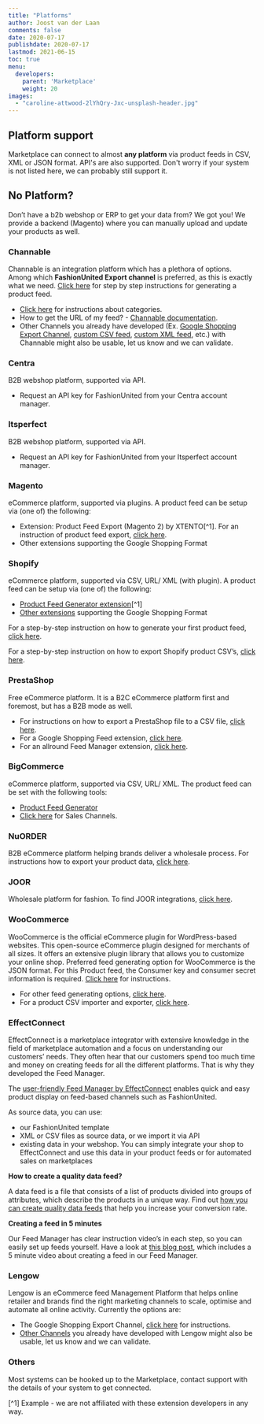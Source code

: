 ```yaml
---
title: "Platforms"
author: Joost van der Laan
comments: false
date: 2020-07-17
publishdate: 2020-07-17
lastmod: 2021-06-15
toc: true
menu:
  developers:
    parent: 'Marketplace'
    weight: 20
images:
  - "caroline-attwood-2lYhQry-Jxc-unsplash-header.jpg"
---
```


## Platform support

Marketplace can connect to almost **any platform** via product feeds in CSV, XML
or JSON format. API's are also supported. Don't worry if your system is not
listed here, we can probably still support it.

## No Platform?

Don’t have a b2b webshop or ERP to get your data from? We got you! We provide a
backend (Magento) where you can manually upload and update your products as
well.

### Channable

Channable is an integration platform which has a plethora of options. Among
which **FashionUnited Export channel** is preferred, as this is exactly what we
need.
[Click here](https://player.vimeo.com/video/735432939?h=8044b9fc2e&badge=0&autopause=0&player_id=0&app_id=58479)
for step by step instructions for generating a product feed.

- [Click here](https://helpcenter.channable.com/hc/nl/articles/360011189739) for
  instructions about categories.
- How to get the URL of my feed? -
  [Channable documentation](https://helpcenter.channable.com/hc/nl/articles/360011077239-Hoe-kom-ik-aan-de-URL-van-het-feed-bestand-).
- Other Channels you already have developed (Ex.
  [Google Shopping Export Channel](https://helpcenter.channable.com/hc/nl/articles/360011027999-Een-nieuwe-feed-toevoegen),
  [custom CSV feed](https://helpcenter.channable.com/hc/nl/articles/360010964840-Een-Custom-CSV-feed-opzetten),
  [custom XML feed](https://helpcenter.channable.com/hc/nl/articles/360011084719-Een-Custom-XML-feed-opzetten),
  etc.) with Channable might also be usable, let us know and we can validate.

### Centra

B2B webshop platform, supported via API.

- Request an API key for FashionUnited from your Centra account manager.

### Itsperfect

B2B webshop platform, supported via API.

- Request an API key for FashionUnited from your Itsperfect account manager.

### Magento

eCommerce platform, supported via plugins. A product feed can be setup via (one
of) the following:

- Extension: Product Feed Export (Magento 2) by XTENTO[^1]. For an instruction
  of product feed export,
  [click here](https://www.xtento.com/magento-extensions/magento-product-feed-export-module.html).
- Other extensions supporting the Google Shopping Format

### Shopify

eCommerce platform, supported via CSV, URL/ XML (with plugin). A product feed
can be setup via (one of) the following:

- [Product Feed Generator extension](https://apps.shopify.com/product-feeds-generator?surface_detail=marketing-product-feeds&surface_inter_position=1&surface_intra_position=22&surface_type=category)[^1]
- [Other extensions](https://apps.shopify.com/browse/marketing-product-feeds)
  supporting the Google Shopping Format

For a step-by-step instruction on how to generate your first product feed,
[click here](https://www.exportfeed.com/documentation/rapid-cart-shopify-generate-first-feed-2/).

For a step-by-step instruction on how to export Shopify product CSV’s,
[click here](https://help.shopify.com/en/manual/products/import-export/export-products%23export-your-products).

### PrestaShop

Free eCommerce platform. It is a B2C eCommerce platform first and foremost, but
has a B2B mode as well.

- For instructions on how to export a PrestaShop file to a CSV file,
  [click here](https://zemez.io/prestashop/support/how-to/prestashop-1-6-x-how-to-exportimport-data-in-csv-files/).
- For a Google Shopping Feed extension,
  [click here](https://addons.prestashop.com/en/price-comparison/45244-google-merchant-center-google-shopping-feed-pro.html).
- For an allround Feed Manager extension,
  [click here](https://addons.prestashop.com/en/sea-paid-advertising-affiliation-platforms/32728-feed-manager-pro-product-feeds-for-all-platforms.html).

### BigCommerce

eCommerce platform, supported via CSV, URL/ XML. The product feed can be set
with the following tools:

- [Product Feed Generator](https://www.bigcommerce.com/apps/product-feed-generator/)
- [Click here](https://www.bigcommerce.com/apps/sales-channels/?search=feed) for
  Sales Channels.

### NuORDER

B2B eCommerce platform helping brands deliver a wholesale process. For
instructions how to export your product data,
[click here](https://helpdesk.nuorder.com/hc/en-us/articles/360050365752-Exporting-Your-Product-Data).

### JOOR

Wholesale platform for fashion. To find JOOR integrations,
[click here](https://joorhelpcenter.force.com/customer/s/topic/0TO460000004HiQGAU/integrations?language=en_US).

### WooCommerce

WooCommerce is the official eCommerce plugin for WordPress-based websites. This
open-source eCommerce plugin designed for merchants of all sizes. It offers an
extensive plugin library that allows you to customize your online shop.
Preferred feed generating option for WooCommerce is the JSON format. For this
Product feed, the Consumer key and consumer secret information is required.
[Click here](https://woocommerce.com/document/woocommerce-rest-api/) for
instructions.

- For other feed generating options,
  [click here](https://docs.woocommerce.com/document/google-product-feed-feed-generation-options/).
- For a product CSV importer and exporter,
  [click here](https://docs.woocommerce.com/document/product-csv-importer-exporter/).

### EffectConnect

EffectConnect is a marketplace integrator with extensive knowledge in the field
of marketplace automation and a focus on understanding our customers’ needs.
They often hear that our customers spend too much time and money on creating
feeds for all the different platforms. That is why they developed the Feed
Manager.

The
[user-friendly Feed Manager by EffectConnect](https://www.effectconnect.com/nl/feed-manager-effectconnect)
enables quick and easy product display on feed-based channels such as
FashionUnited.

As source data, you can use:

- our FashionUnited template
- XML or CSV files as source data, or we import it via API
- existing data in your webshop. You can simply integrate your shop to
  EffectConnect and use this data in your product feeds or for automated sales
  on marketplaces

**How to create a quality data feed?**

A data feed is a file that consists of a list of products divided into groups of
attributes, which describe the products in a unique way. Find out
[how you can create quality data feeds](https://blog.effectconnect.com/nl/hoe-maak-je-een-goede-datafeed)
that help you increase your conversion rate.

**Creating a feed in 5 minutes**

Our Feed Manager has clear instruction video’s in each step, so you can easily
set up feeds yourself. Have a look at
[this blog post](https://blog.effectconnect.com/nl/waarom-feed-manager-effectconnect),
which includes a 5 minute video about creating a feed in our Feed Manager.

### Lengow

Lengow is an eCommerce feed Management Platform that helps online retailer and
brands find the right marketing channels to scale, optimise and automate all
online activity. Currently the options are:

- The Google Shopping Export Channel,
  [click here](https://www.lengow.com/get-to-know-more/how-to-create-a-google-shopping-feed/)
  for instructions.
- [Other Channels](https://www.lengow.com/get-to-know-more/how-to-create-a-flow-of-product-data-for-marketplaces/)
  you already have developed with Lengow might also be usable, let us know and
  we can validate.

### Others

Most systems can be hooked up to the Marketplace, contact support with the
details of your system to get connected.

[^1] Example - we are not affiliated with these extension developers in any way.
